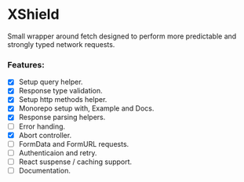 # XShield

Small wrapper around fetch designed to perform more predictable and strongly typed network requests.

### Features:

-   [x] Setup query helper.
-   [x] Response type validation.
-   [x] Setup http methods helper.
-   [x] Monorepo setup with, Example and Docs.
-   [x] Response parsing helpers.
-   [ ] Error handing.
-   [x] Abort controller.
-   [ ] FormData and FormURL requests.
-   [ ] Authenticaion and retry.
-   [ ] React suspense / caching support.
-   [ ] Documentation.
